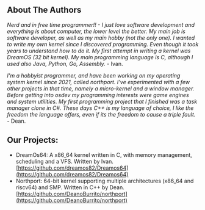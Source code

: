 ## About The Authors

*Nerd and in free time programmer!! - I just love software development and everything is about computer, the lower level the better. My main job is software developer, as well as my main hobby (not the only one). I wanted to write my own kernel since I discovered programming. Even though it took years to understand how to do it. My first attempt in writing a kernel was DreamOS (32 bit kernel). My main programming language is C, although I used also Java, Python, Go, Assembly.* - Ivan.

*I'm a hobbyist programmer, and have been working on my operating system kernel since 2021, called northport. I've experimented with a few other projects in that time, namely a micro-kernel and a window manager. Before getting into osdev my programming interests were game engines and system utilities. My first programming project that I finished was a task manager clone in C#. These days C++ is my language of choice, I like the freedom the language offers, even if its the freedom to cause a triple fault.* - Dean.

## Our Projects:

* DreamOs64: A x86_64 kernel written in C, with memory management, scheduling and a VFS. Written by Ivan. [https://github.com/dreamos82/Dreamos64](https://github.com/dreamos82/Dreamos64)
* Northport: 64-bit kernel supporting multiple architectures (x86_64 and riscv64) and SMP. Written in C++ by Dean. [https://github.com/DeanoBurrito/northport](https://github.com/DeanoBurrito/northport)
